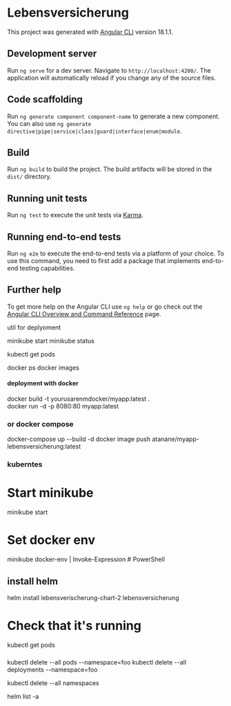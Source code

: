 # Lebensversicherung

This project was generated with [Angular CLI](https://github.com/angular/angular-cli) version 18.1.1.

## Development server

Run `ng serve` for a dev server. Navigate to `http://localhost:4200/`. The application will automatically reload if you change any of the source files.

## Code scaffolding

Run `ng generate component component-name` to generate a new component. You can also use `ng generate directive|pipe|service|class|guard|interface|enum|module`.

## Build

Run `ng build` to build the project. The build artifacts will be stored in the `dist/` directory.

## Running unit tests

Run `ng test` to execute the unit tests via [Karma](https://karma-runner.github.io).

## Running end-to-end tests

Run `ng e2e` to execute the end-to-end tests via a platform of your choice. To use this command, you need to first add a package that implements end-to-end testing capabilities.

## Further help

To get more help on the Angular CLI use `ng help` or go check out the [Angular CLI Overview and Command Reference](https://angular.dev/tools/cli) page.


util for deplyoment


minikube start
minikube status

kubectl get pods 


docker ps 
docker images




#### deployment with docker
docker build -t yourusarenmdocker/myapp:latest  .  
docker run -d -p 8080:80 myapp:latest




### or docker compose
docker-compose up --build -d
docker image push atanane/myapp-lebensversicherung:latest

### kuberntes 
# Start minikube
minikube start

# Set docker env
minikube docker-env | Invoke-Expression # PowerShell
## install helm 
helm install lebensverischerung-chart-2 lebensversicherung



# Check that it's running
kubectl get pods


###

kubectl delete --all pods --namespace=foo
kubectl delete --all deployments --namespace=foo

kubectl delete --all namespaces

helm list -a

